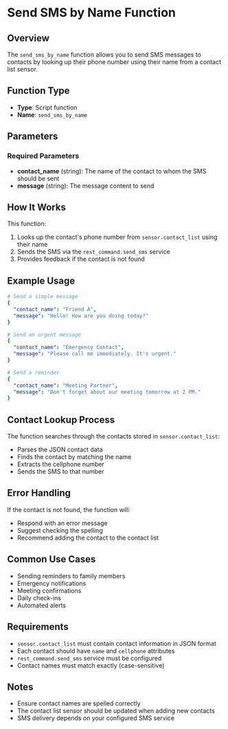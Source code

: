 # Send SMS by Name Function

## Overview
The `send_sms_by_name` function allows you to send SMS messages to contacts by looking up their phone number using their name from a contact list sensor.

## Function Type
- **Type**: Script function
- **Name**: `send_sms_by_name`

## Parameters

### Required Parameters
- **contact_name** (string): The name of the contact to whom the SMS should be sent
- **message** (string): The message content to send

## How It Works
This function:
1. Looks up the contact's phone number from `sensor.contact_list` using their name
2. Sends the SMS via the `rest_command.send_sms` service
3. Provides feedback if the contact is not found

## Example Usage

```yaml
# Send a simple message
{
  "contact_name": "Friend A",
  "message": "Hello! How are you doing today?"
}

# Send an urgent message
{
  "contact_name": "Emergency Contact",
  "message": "Please call me immediately. It's urgent."
}

# Send a reminder
{
  "contact_name": "Meeting Partner",
  "message": "Don't forget about our meeting tomorrow at 2 PM."
}
```

## Contact Lookup Process
The function searches through the contacts stored in `sensor.contact_list`:
- Parses the JSON contact data
- Finds the contact by matching the name
- Extracts the cellphone number
- Sends the SMS to that number

## Error Handling
If the contact is not found, the function will:
- Respond with an error message
- Suggest checking the spelling
- Recommend adding the contact to the contact list

## Common Use Cases
- Sending reminders to family members
- Emergency notifications
- Meeting confirmations
- Daily check-ins
- Automated alerts

## Requirements
- `sensor.contact_list` must contain contact information in JSON format
- Each contact should have `name` and `cellphone` attributes
- `rest_command.send_sms` service must be configured
- Contact names must match exactly (case-sensitive)

## Notes
- Ensure contact names are spelled correctly
- The contact list sensor should be updated when adding new contacts
- SMS delivery depends on your configured SMS service
